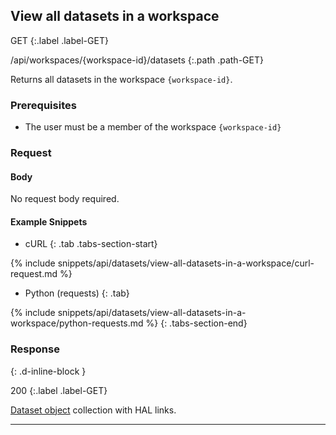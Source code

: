 ## View all datasets in a workspace

GET
{:.label .label-GET}

/api/workspaces/{workspace-id}/datasets
{:.path .path-GET}

Returns all datasets in the workspace `{workspace-id}`.

### Prerequisites

- The user must be a member of the workspace `{workspace-id}`

### Request

#### Body
No request body required.

#### Example Snippets
- cURL
{: .tab .tabs-section-start}

{% include snippets/api/datasets/view-all-datasets-in-a-workspace/curl-request.md %}

- Python (requests)
{: .tab}

{% include snippets/api/datasets/view-all-datasets-in-a-workspace/python-requests.md %}
{: .tabs-section-end}

### Response
{: .d-inline-block }

200
{:.label .label-GET}

[Dataset object](#dataset-object) collection with HAL links.

---
